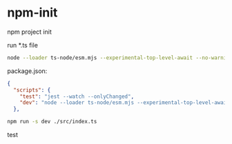 # npm-init

npm project init

run \*.ts file

```sh
node --loader ts-node/esm.mjs --experimental-top-level-await --no-warnings ./src/index.ts
```

package.json:

```json
{
  "scripts": {
    "test": "jest --watch --onlyChanged",
    "dev": "node --loader ts-node/esm.mjs --experimental-top-level-await --no-warnings "
  },
```

```sh
npm run -s dev ./src/index.ts
```

test
